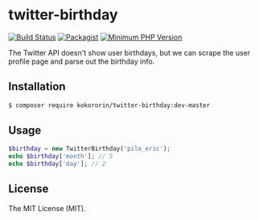 # twitter-birthday
[![Build Status](https://api.travis-ci.org/kokororin/twitter-birthday.svg)](https://travis-ci.org/kokororin/twitter-birthday)
[![Packagist](https://img.shields.io/packagist/dt/kokororin/twitter-birthday.svg?maxAge=2592000)](https://packagist.org/packages/kokororin/twitter-birthday)
[![Minimum PHP Version](https://img.shields.io/badge/php-%3E%3D%205.6-8892BF.svg)](https://php.net/)

The Twitter API doesn't show user birthdays, but we can scrape the user profile page and parse out the birthday info.

## Installation
```bash
$ composer require kokororin/twitter-birthday:dev-master
```

## Usage
```php
$birthday = new TwitterBirthday('pile_eric');
echo $birthday['month']; // 5
echo $birthday['day']; // 2
```

## License

The MIT License (MIT).
